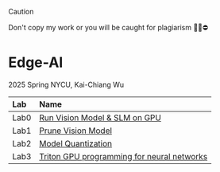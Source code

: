 > [!CAUTION]
> Don't copy my work or you will be caught for plagiarism 🙅‍♂️⛔️
# Edge-AI

2025 Spring NYCU, Kai-Chiang Wu 

| Lab |               Name                  |        
| :---     |                                 :---|
| Lab0     | [Run Vision Model & SLM on GPU](https://hackmd.io/@ccyangus/ByCbNoitJg) | 
| Lab1     | [Prune Vision Model](https://hackmd.io/@ccyangus/S1vhEooKkg) |
| Lab2     | [Model Quantization](https://hackmd.io/@ccyangus/BJE4BsjtJe) |
| Lab3     | [Triton GPU programming for neural networks](https://hackmd.io/@ccyangus/ryMerm8Ryl) |
